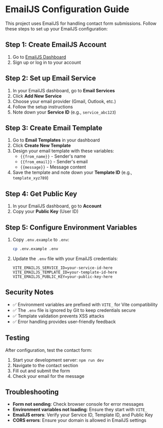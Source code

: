 # EmailJS Configuration Guide

This project uses EmailJS for handling contact form submissions. Follow these steps to set up your EmailJS configuration:

## Step 1: Create EmailJS Account

1. Go to [EmailJS Dashboard](https://www.emailjs.com/)
2. Sign up or log in to your account

## Step 2: Set up Email Service

1. In your EmailJS dashboard, go to **Email Services**
2. Click **Add New Service**
3. Choose your email provider (Gmail, Outlook, etc.)
4. Follow the setup instructions
5. Note down your **Service ID** (e.g., `service_abc123`)

## Step 3: Create Email Template

1. Go to **Email Templates** in your dashboard
2. Click **Create New Template**
3. Design your email template with these variables:
   - `{{from_name}}` - Sender's name
   - `{{from_email}}` - Sender's email
   - `{{message}}` - Message content
4. Save the template and note down your **Template ID** (e.g., `template_xyz789`)

## Step 4: Get Public Key

1. In your EmailJS dashboard, go to **Account**
2. Copy your **Public Key** (User ID)

## Step 5: Configure Environment Variables

1. Copy `.env.example` to `.env`:
   ```bash
   cp .env.example .env
   ```

2. Update the `.env` file with your EmailJS credentials:
   ```env
   VITE_EMAILJS_SERVICE_ID=your-service-id-here
   VITE_EMAILJS_TEMPLATE_ID=your-template-id-here
   VITE_EMAILJS_PUBLIC_KEY=your-public-key-here
   ```

## Security Notes

- ✅ Environment variables are prefixed with `VITE_` for Vite compatibility
- ✅ The `.env` file is ignored by Git to keep credentials secure
- ✅ Template validation prevents XSS attacks
- ✅ Error handling provides user-friendly feedback

## Testing

After configuration, test the contact form:
1. Start your development server: `npm run dev`
2. Navigate to the contact section
3. Fill out and submit the form
4. Check your email for the message

## Troubleshooting

- **Form not sending**: Check browser console for error messages
- **Environment variables not loading**: Ensure they start with `VITE_`
- **EmailJS errors**: Verify your Service ID, Template ID, and Public Key
- **CORS errors**: Ensure your domain is allowed in EmailJS settings